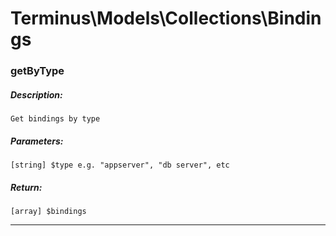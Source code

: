 # Terminus\Models\Collections\Bindings

### getByType
##### Description:
    Get bindings by type

##### Parameters:
    [string] $type e.g. "appserver", "db server", etc

##### Return:
    [array] $bindings

---

